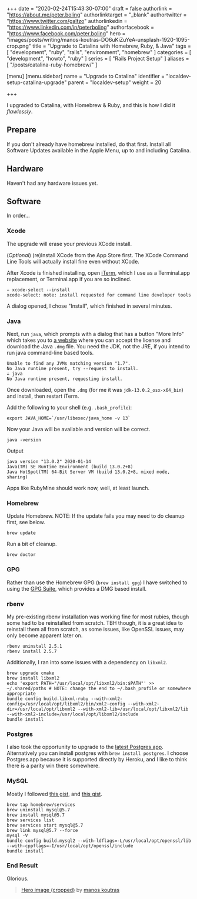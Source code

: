 +++
date = "2020-02-24T15:43:30-07:00"
draft = false
authorlink = "https://about.me/peter.boling"
authorlinktarget = "_blank"
authortwitter = "https://www.twitter.com/galtzo"
authorlinkedin = "https://www.linkedin.com/in/peterboling"
authorfacebook = "https://www.facebook.com/peter.boling"
hero = "images/posts/writing/manos-koutras-DO6uKiZuYeA-unsplash-1920-1095-crop.png"
title = "Upgrade to Catalina with Homebrew, Ruby, & Java"
tags = [ "development", "ruby", "rails", "environment", "homebrew" ]
categories = [ "development", "howto", "ruby" ]
series = [ "Rails Project Setup" ]
aliases = [
"/posts/catalina-ruby-homebrew/"
]

[menu]
[menu.sidebar]
name = "Upgrade to Catalina"
identifier = "localdev-setup-catalina-upgrade"
parent = "localdev-setup"
weight = 20

+++

I upgraded to Catalina, with Homebrew & Ruby, and this is how I did it *flawlessly*.

## Prepare

If you don't already have homebrew installed, do that first.
Install all Software Updates available in the Apple Menu, up to and including Catalina.

## Hardware

Haven't had any hardware issues yet.

## Software

In order...

### Xcode

The upgrade will erase your previous XCode install.

(*Optional*) (re)Install XCode from the App Store first.  The XCode Command Line Tools will actually install fine even without XCode.

After Xcode is finished installing, open [iTerm](https://www.iterm2.com/downloads.html), which I use as a Terminal.app replacement, or Terminal.app if you are so inclined.

```
∴ xcode-select --install
xcode-select: note: install requested for command line developer tools
```

A dialog opened, I chose "Install", which finished in several minutes.

### Java

Next, run `java`, which prompts with a dialog that has a button "More Info" which takes you to [a website](https://www.oracle.com/java/technologies/javase-jdk13-downloads.html) where you can accept the license and download the Java `.dmg` file.  You need the JDK, not the JRE, if you intend to run java command-line based tools.

```
Unable to find any JVMs matching version "1.7".
No Java runtime present, try --request to install.
∴ java
No Java runtime present, requesting install.
```

Once downloaded, open the `.dmg` (for me it was `jdk-13.0.2_osx-x64_bin`) and install, then restart iTerm.

Add the following to your shell (e.g. `.bash_profile`):
```
export JAVA_HOME=`/usr/libexec/java_home -v 13`
```

Now your Java will be available and version will be correct.
```
java -version
```

Output
```
java version "13.0.2" 2020-01-14
Java(TM) SE Runtime Environment (build 13.0.2+8)
Java HotSpot(TM) 64-Bit Server VM (build 13.0.2+8, mixed mode, sharing)
```

Apps like RubyMine should work now, well, at least launch.

### Homebrew

Update Homebrew.  NOTE: If the update fails you may need to do cleanup first, see below.

```
brew update
```

Run a bit of cleanup.

```
brew doctor
```

### GPG

Rather than use the Homebrew GPG (`brew install gpg`) I have switched to using the [GPG Suite](https://gpgtools.org/), which provides a DMG based install.

### rbenv

My pre-existing rbenv installation was working fine for most rubies, though some had to be reinstalled from scratch. TBH though, it is a great idea to reinstall them all from scratch, as some issues, like OpenSSL issues, may only become apparent later on.

```
rbenv uninstall 2.5.1
rbenv install 2.5.7
```  
  
Additionally, I ran into some issues with a dependency on `libxml2`.

```
brew upgrade cmake
brew install libxml2
echo 'export PATH="/usr/local/opt/libxml2/bin:$PATH"' >> ~/.shared/paths # NOTE: change the end to ~/.bash_profile or somewhere appropriate
bundle config build.libxml-ruby --with-xml2-config=/usr/local/opt/libxml2/bin/xml2-config --with-xml2-dir=/usr/local/opt/libxml2 --with-xml2-lib=/usr/local/opt/libxml2/lib --with-xml2-include=/usr/local/opt/libxml2/include
bundle install
```

### Postgres

I also took the opportunity to upgrade to the [latest Postgres.app](http://postgresapp.com/).  Alternatively you can install postgres with `brew install postgres`.  I choose Postgres.app because it is supported directly by Heroku, and I like to think there is a parity win there somewhere.

### MySQL

Mostly I followed [this gist](https://gist.github.com/operatino/392614486ce4421063b9dece4dfe6c21), and [this gist](https://gist.github.com/fernandoaleman/ee3ac6957c2ba4f7d7d33a251d58b191#gistcomment-2735728).

```
brew tap homebrew/services
brew uninstall mysql@5.7
brew install mysql@5.7
brew services list
brew services start mysql@5.7
brew link mysql@5.7 --force
mysql -V
bundle config build.mysql2 --with-ldflags=-L/usr/local/opt/openssl/lib --with-cppflags=-I/usr/local/opt/openssl/include
bundle install
```

### End Result

Glorious.

> [Hero image (cropped)](https://unsplash.com/photos/DO6uKiZuYeA) by [manos koutras](https://unsplash.com/@manosk)
